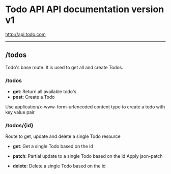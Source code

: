 # Todo API API documentation version v1
http://api.todo.com

---

## /todos
Todo's base route. It is used to get all and create Todos.

### /todos

* **get**: Return all available todo's
* **post**: Create a Todo

Use application/x-www-form-urlencoded content type to create a todo with key value pair

### /todos/{id}
Route to get, update and delete a single Todo resource

* **get**: Get a single Todo based on the id
* **patch**: Partial update to a single Todo based on the id
Apply json-patch

* **delete**: Delete a single Todo based on the id

